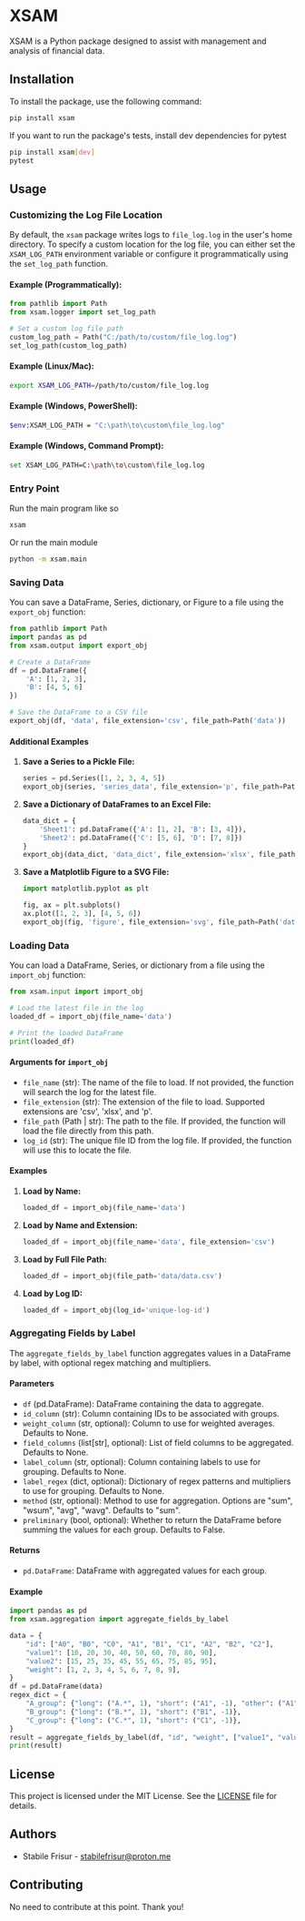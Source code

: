 # XSAM

XSAM is a Python package designed to assist with management and analysis of financial data.

## Installation

To install the package, use the following command:

```sh
pip install xsam
```

If you want to run the package's tests, install dev dependencies for pytest
```sh
pip install xsam[dev]
pytest
```

## Usage

### Customizing the Log File Location

By default, the `xsam` package writes logs to `file_log.log` in the user's home directory. To specify a custom location for the log file, you can either set the `XSAM_LOG_PATH` environment variable or configure it programmatically using the `set_log_path` function.

#### Example (Programmatically):
```python
from pathlib import Path
from xsam.logger import set_log_path

# Set a custom log file path
custom_log_path = Path("C:/path/to/custom/file_log.log")
set_log_path(custom_log_path)
```

#### Example (Linux/Mac):
```bash
export XSAM_LOG_PATH=/path/to/custom/file_log.log
```

#### Example (Windows, PowerShell):
```bash
$env:XSAM_LOG_PATH = "C:\path\to\custom\file_log.log"
```

#### Example (Windows, Command Prompt):
```bash
set XSAM_LOG_PATH=C:\path\to\custom\file_log.log
```

### Entry Point
Run the main program like so

```sh
xsam
```

Or run the main module

```sh
python -m xsam.main
```

### Saving Data
You can save a DataFrame, Series, dictionary, or Figure to a file using the `export_obj` function:
```python
from pathlib import Path
import pandas as pd
from xsam.output import export_obj

# Create a DataFrame
df = pd.DataFrame({
    'A': [1, 2, 3],
    'B': [4, 5, 6]
})

# Save the DataFrame to a CSV file
export_obj(df, 'data', file_extension='csv', file_path=Path('data'))
```

#### Additional Examples
1. **Save a Series to a Pickle File:**
    ```python
    series = pd.Series([1, 2, 3, 4, 5])
    export_obj(series, 'series_data', file_extension='p', file_path=Path('data'))
    ```

2. **Save a Dictionary of DataFrames to an Excel File:**
    ```python
    data_dict = {
        'Sheet1': pd.DataFrame({'A': [1, 2], 'B': [3, 4]}),
        'Sheet2': pd.DataFrame({'C': [5, 6], 'D': [7, 8]})
    }
    export_obj(data_dict, 'data_dict', file_extension='xlsx', file_path=Path('data'))
    ```

3. **Save a Matplotlib Figure to a SVG File:**
    ```python
    import matplotlib.pyplot as plt

    fig, ax = plt.subplots()
    ax.plot([1, 2, 3], [4, 5, 6])
    export_obj(fig, 'figure', file_extension='svg', file_path=Path('data'))
    ```

### Loading Data
You can load a DataFrame, Series, or dictionary from a file using the `import_obj` function:
```python
from xsam.input import import_obj

# Load the latest file in the log
loaded_df = import_obj(file_name='data')

# Print the loaded DataFrame
print(loaded_df)
```

#### Arguments for `import_obj`
- `file_name` (str): The name of the file to load. If not provided, the function will search the log for the latest file.
- `file_extension` (str): The extension of the file to load. Supported extensions are 'csv', 'xlsx', and 'p'.
- `file_path` (Path | str): The path to the file. If provided, the function will load the file directly from this path.
- `log_id` (str): The unique file ID from the log file. If provided, the function will use this to locate the file.

#### Examples
1. **Load by Name:**
    ```python
    loaded_df = import_obj(file_name='data')
    ```

2. **Load by Name and Extension:**
    ```python
    loaded_df = import_obj(file_name='data', file_extension='csv')
    ```

3. **Load by Full File Path:**
    ```python
    loaded_df = import_obj(file_path='data/data.csv')
    ```

4. **Load by Log ID:**
    ```python
    loaded_df = import_obj(log_id='unique-log-id')
    ```

### Aggregating Fields by Label

The `aggregate_fields_by_label` function aggregates values in a DataFrame by label, with optional regex matching and multipliers.

#### Parameters

- `df` (pd.DataFrame): DataFrame containing the data to aggregate.
- `id_column` (str): Column containing IDs to be associated with groups.
- `weight_column` (str, optional): Column to use for weighted averages. Defaults to None.
- `field_columns` (list[str], optional): List of field columns to be aggregated. Defaults to None.
- `label_column` (str, optional): Column containing labels to use for grouping. Defaults to None.
- `label_regex` (dict, optional): Dictionary of regex patterns and multipliers to use for grouping. Defaults to None.
- `method` (str, optional): Method to use for aggregation. Options are "sum", "wsum", "avg", "wavg". Defaults to "sum".
- `preliminary` (bool, optional): Whether to return the DataFrame before summing the values for each group. Defaults to False.

#### Returns

- `pd.DataFrame`: DataFrame with aggregated values for each group.

#### Example

```python
import pandas as pd
from xsam.aggregation import aggregate_fields_by_label

data = {
    "id": ["A0", "B0", "C0", "A1", "B1", "C1", "A2", "B2", "C2"],
    "value1": [10, 20, 30, 40, 50, 60, 70, 80, 90],
    "value2": [15, 25, 35, 45, 55, 65, 75, 85, 95],
    "weight": [1, 2, 3, 4, 5, 6, 7, 8, 9],
}
df = pd.DataFrame(data)
regex_dict = {
    "A_group": {"long": ("A.*", 1), "short": ("A1", -1), "other": ("A1", 1)},
    "B_group": {"long": ("B.*", 1), "short": ("B1", -1)},
    "C_group": {"long": ("C.*", 1), "short": ("C1", -1)},
}
result = aggregate_fields_by_label(df, "id", "weight", ["value1", "value2"], label_regex=regex_dict, method="wavg")
print(result)
```

## License

This project is licensed under the MIT License. See the [LICENSE](LICENSE) file for details.

## Authors

- Stabile Frisur - [stabilefrisur@proton.me](mailto:stabilefrisur@proton.me)

## Contributing

No need to contribute at this point. Thank you!
